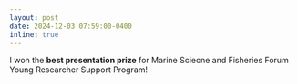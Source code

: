 ```yaml
---
layout: post
date: 2024-12-03 07:59:00-0400
inline: true
---
```


I won the __best presentation prize__ for Marine Sciecne and Fisheries Forum Young Researcher Support Program! 